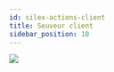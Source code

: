 ```yaml
---
id: silex-actions-client
title: Seuveur client
sidebar_position: 10
---
```


![](/img/silex/silex_client_architecture.png)
